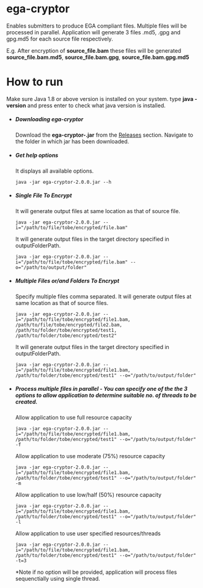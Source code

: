 # ega-cryptor
Enables submitters to produce EGA compliant files. Multiple files will be processed in parallel.
Application will generate 3 files .md5, .gpg and gpg.md5 for each source file respectively.

E.g. After encryption of **source_file.bam** these files will be generated **source_file.bam.md5**, **source_file.bam.gpg**, **source_file.bam.gpg.md5** 

# How to run
Make sure Java 1.8 or above version is installed on your system. type **java -version** and press enter to
check what java version is installed. 

- ##### Downloading ega-cryptor
  Download the **ega-cryptor-<version>.jar** from the [Releases](https://github.com/EbiEga/ega-cryptor/releases) section. 
  Navigate to the folder in which jar has been downloaded.
  
- ##### Get help options
  It displays all available options.
  ```
  java -jar ega-cryptor-2.0.0.jar --h
  ```
- ##### Single File To Encrypt
  It will generate output files at same location as that of source file.
  ```
  java -jar ega-cryptor-2.0.0.jar --i="/path/to/file/tobe/encrypted/file.bam"
  ```
  It will generate output files in the target directory specified in outputFolderPath.
  ```
  java -jar ega-cryptor-2.0.0.jar --i="/path/to/file/tobe/encrypted/file.bam" --o="/path/to/output/folder"
  ```
- ##### Multiple Files or/and Folders To Encrypt
  Specify multiple files comma separated. It will generate output files at same location as that of source files.
  ```
  java -jar ega-cryptor-2.0.0.jar --i="/path/to/file/tobe/encrypted/file1.bam, /path/to/file/tobe/encrypted/file2.bam, /path/to/folder/tobe/encrypted/test1, /path/to/folder/tobe/encrypted/test2"
  ```
  It will generate output files in the target directory specified in outputFolderPath.
  ```
  java -jar ega-cryptor-2.0.0.jar --i="/path/to/file/tobe/encrypted/file1.bam, /path/to/folder/tobe/encrypted/test1" --o="/path/to/output/folder"
  ```
- ##### Process multiple files in parallel - You can specify one of the the 3 options to allow application to   determine suitable no. of threads to be created.
  Allow application to use full resource capacity
  ```  
  java -jar ega-cryptor-2.0.0.jar --i="/path/to/file/tobe/encrypted/file1.bam, /path/to/folder/tobe/encrypted/test1" --o="/path/to/output/folder" -f
  ```
  Allow application to use moderate (75%) resource capacity
  ```  
  java -jar ega-cryptor-2.0.0.jar --i="/path/to/file/tobe/encrypted/file1.bam, /path/to/folder/tobe/encrypted/test1" --o="/path/to/output/folder" -m
  ```
  Allow application to use low/half (50%) resource capacity
  ```  
  java -jar ega-cryptor-2.0.0.jar --i="/path/to/file/tobe/encrypted/file1.bam, /path/to/folder/tobe/encrypted/test1" --o="/path/to/output/folder" -l
  ```
  Allow application to use user specified resources/threads
  ```  
  java -jar ega-cryptor-2.0.0.jar --i="/path/to/file/tobe/encrypted/file1.bam, /path/to/folder/tobe/encrypted/test1" --o="/path/to/output/folder" -t=3
  ```
  *Note if no option will be provided, application will process files sequenctially using single thread.